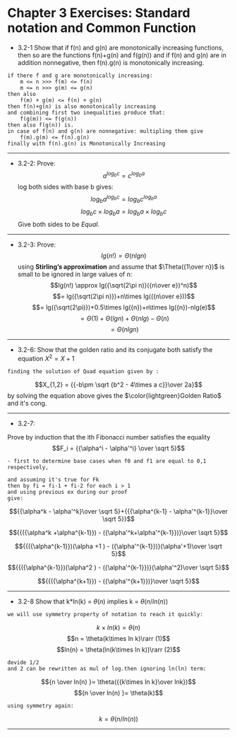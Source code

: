 # Chapter 3 Exercises: Standard notation and Common Function

- 3.2-1
    Show that if f(n) and g(n) are monotonically increasing functions, then so are
    the functions f(n)+g(n) and f(g(n)) and if f(n) and g(n) are in addition
    nonnegative, then f(n).g(n) is monotonically increasing.
```
if there f and g are monotonically increasing:
    m <= n >>> f(m) <= f(n)
    m <= n >>> g(m) <= g(n)
then also 
    f(m) + g(m) <= f(n) + g(n)
then f(n)+g(n) is also monotonically increasing
and combining first two inequalities produce that:
    f(g(m)) <= f(g(n))
then also f(g(n)) is.
in case of f(n) and g(n) are nonnegative: multipling them give
    f(m).g(m) <= f(n).g(n)
finally with f(n).g(n) is Monotonically Increasing
```
---

- 3.2-2: Prove:
$$a^{log_b{c}} = c^{log_b{a}}$$
log both sides with base b gives:
$$log_b{a^{log_b{c}}} = log_b{c^{log_b{a}}}$$
$${log_b{c}}\times{log_b{a}} = {log_b{a}}\times{log_b{c}}$$
Give both sides to be *Equal*.

---

- 3.2-3: Prove:
$$lg(n!) = \Theta(nlgn)$$
using **Stirling’s approximation** and assume that $\Theta({1\over n})$ is small to be ignored in large values of n:
$$lg(n!) \approx lg({\sqrt(2\pi n)}({n\over e})^n)$$
     $$= lg({\sqrt(2\pi n)})+n\times lg(({n\over e}))$$
     $$= lg({\sqrt(2\pi)})+0.5\times lg({n})+n\times lg({n})-nlg(e)$$
     $$=\Theta(1)+\Theta(lgn)+\Theta(nlg)-\Theta(n)$$
     $$=\Theta(nlgn)$$
     
---

- 3.2-6:
Show that the golden ratio and its conjugate both satisfy the equation
$X^2 = X+1$

```
finding the solution of Quad equation given by :
```
$$X_{1,2} = {{-b\pm \sqrt {b^2 - 4\times a c}}\over 2a}$$
by solving the equation above gives the $\color{lightgreen}Golden Ratio$ and it's cong.

---

- 3.2-7:

Prove by induction that the ith Fibonacci number satisfies the equality
$$F_i = {{\alpha^i - \alpha'^i} \over \sqrt 5}$$
```
- first to determine base cases when f0 and f1 are equal to 0,1 respectively,

and assuming it's true for Fk
then by fi = fi-1 + fi-2 for each i > 1
and using previous ex during our proof
give:
```

$${{\alpha^k - \alpha'^k}\over \sqrt 5}+{{{\alpha^{k-1} - \alpha'^{k-1}}\over \sqrt 5}}$$

$${{({\alpha^k +\alpha^{k-1}}) - ({\alpha'^k+\alpha'^{k-1}})}\over \sqrt 5}$$

$${{({\alpha^{k-1}})(\alpha +1 ) - ({\alpha'^{k-1}})}(\alpha'+1)\over \sqrt 5}$$

$${{({\alpha^{k-1}})(\alpha^2 ) - ({\alpha'^{k-1}})}(\alpha'^2)\over \sqrt 5}$$

$${{({\alpha^{k+1}}) - ({\alpha'^{k+1}})}\over \sqrt 5}$$


---

- 3.2-8
    Show that k*ln(k) = $\theta(n)$ implies k = $\theta(n/ln(n))$
```
we will use symmetry property of notation to reach it quickly:
```
$$k\times ln(k) = \theta(n)$$
$$n = \theta(k\times ln k)\rarr (1)$$
$$ln(n) = \theta(ln(k\times ln k))\rarr (2)$$
```
devide 1/2
and 2 can be rewritten as mul of log.then ignoring ln(ln) term:
```
$${n \over ln(n) }= \theta({{k\times ln k}\over lnk})$$
$${n \over ln(n) }= \theta(k)$$
```
using symmetry again:
```
$$k = \theta(n/ln(n))$$

---

